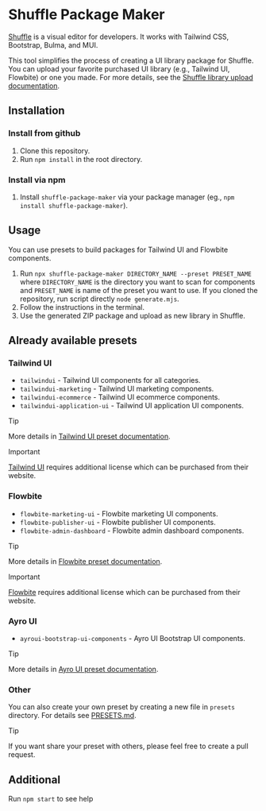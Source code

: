 # Shuffle Package Maker

[Shuffle](https://shuffle.dev) is a visual editor for developers. It works with Tailwind CSS, Bootstrap, Bulma, and MUI.

This tool simplifies the process of creating a UI library package for Shuffle. You can upload your favorite purchased UI library (e.g., Tailwind UI, Flowbite) or one you made. For more details, see the [Shuffle library upload documentation](https://shuffle.dev/docs/library-upload).

## Installation

### Install from github

1. Clone this repository.
2. Run `npm install` in the root directory.

### Install via npm

1. Install `shuffle-package-maker` via your package manager (eg., `npm install shuffle-package-maker`).

## Usage

You can use presets to build packages for Tailwind UI and Flowbite components.

1. Run `npx shuffle-package-maker DIRECTORY_NAME --preset PRESET_NAME` where `DIRECTORY_NAME` is the directory you want to scan for components and `PRESET_NAME` is name of the preset you want to use. If you cloned the repository, run script directly `node generate.mjs`.
2. Follow the instructions in the terminal.
3. Use the generated ZIP package and upload as new library in Shuffle.

## Already available presets

### Tailwind UI

- `tailwindui` - Tailwind UI components for all categories.
- `tailwindui-marketing` - Tailwind UI marketing components.
- `tailwindui-ecommerce` - Tailwind UI ecommerce components.
- `tailwindui-application-ui` - Tailwind UI application UI components.

> [!TIP]
> More details in [Tailwind UI preset documentation](presets/TAILWINDUI.md).

> [!IMPORTANT]
> [Tailwind UI](https://tailwindui.com) requires additional license which can be purchased from their website.

### Flowbite

- `flowbite-marketing-ui` - Flowbite marketing UI components.
- `flowbite-publisher-ui` - Flowbite publisher UI components.
- `flowbite-admin-dashboard` - Flowbite admin dashboard components.

> [!TIP]
> More details in [Flowbite preset documentation](presets/FLOWBITE.md).

> [!IMPORTANT] 
> [Flowbite](https://flowbite.com) requires additional license which can be purchased from their website.

### Ayro UI

- `ayroui-bootstrap-ui-components` - Ayro UI Bootstrap UI components.

> [!TIP]
> More details in [Ayro UI preset documentation](presets/AYROUI.md).

### Other

You can also create your own preset by creating a new file in `presets` directory. For details see [PRESETS.md](presets/PRESETS.md).

> [!TIP]
> If you want share your preset with others, please feel free to create a pull request.

## Additional

Run `npm start` to see help

